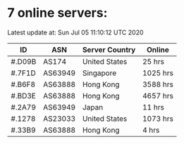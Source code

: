 # 7 online servers:

Latest update at: Sun Jul 05 11:10:12 UTC 2020

| ID | ASN | Server Country | Online |
| -- | --- | -------------- | ------ |
| #.D09B | AS174 | United States | 25 hrs |
| #.7F1D | AS63949 | Singapore | 1025 hrs |
| #.B6F8 | AS63888 | Hong Kong | 3588 hrs |
| #.BD3E | AS63888 | Hong Kong | 4657 hrs |
| #.2A79 | AS63949 | Japan | 11 hrs |
| #.1278 | AS23033 | United States | 1073 hrs |
| #.33B9 | AS63888 | Hong Kong | 4 hrs |

